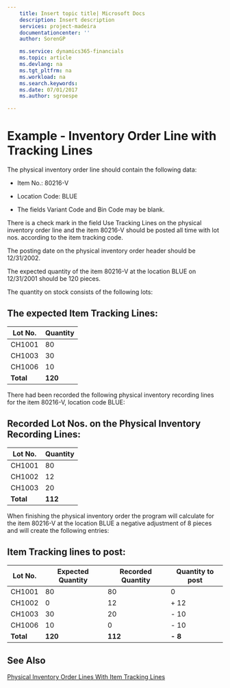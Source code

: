 ```yaml
---
    title: Insert topic title| Microsoft Docs
    description: Insert description
    services: project-madeira
    documentationcenter: ''
    author: SorenGP

    ms.service: dynamics365-financials
    ms.topic: article
    ms.devlang: na
    ms.tgt_pltfrm: na
    ms.workload: na
    ms.search.keywords:
    ms.date: 07/01/2017
    ms.author: sgroespe

---
```

# Example - Inventory Order Line with Tracking Lines
The physical inventory order line should contain the following data:  
  
-   Item No.: 80216-V  
  
-   Location Code: BLUE  
  
-   The fields Variant Code and Bin Code may be blank.  
  
 There is a check mark in the field Use Tracking Lines on the physical inventory order line and the item 80216-V should be posted all time with lot nos. according to the item tracking code.  
  
 The posting date on the physical inventory order header should be 12\/31\/2002.  
  
 The expected quantity of the item 80216-V at the location BLUE on 12\/31\/2001 should be 120 pieces.  
  
 The quantity on stock consists of the following lots:  
  
## The expected Item Tracking Lines:  
  
|**Lot No.**|**Quantity**|  
|-----------------|------------------|  
|CH1001|80|  
|CH1003|30|  
|CH1006|10|  
|**Total**|**120**|  
  
 There had been recorded the following physical inventory recording lines for the item 80216-V, location code BLUE:  
  
## Recorded Lot Nos. on the Physical Inventory Recording Lines:  
  
|**Lot No.**|**Quantity**|  
|-----------------|------------------|  
|CH1001|80|  
|CH1002|12|  
|CH1003|20|  
|**Total**|**112**|  
  
 When finishing the physical inventory order the program will calculate for the item 80216-V at the location BLUE a negative adjustment of 8 pieces and will create the following entries:  
  
## Item Tracking lines to post:  
  
|**Lot No.**|**Expected Quantity**|**Recorded Quantity**|**Quantity to post**|  
|-----------------|---------------------------|---------------------------|--------------------------|  
|CH1001|80|80|0|  
|CH1002|0|12|\+ 12|  
|CH1003|30|20|- 10|  
|CH1006|10|0|- 10|  
|**Total**|**120**|**112**|**- 8**|  
  
## See Also  
 [Physical Inventory Order Lines With Item Tracking Lines](../physical-inventory-order-lines-with-item-tracking-lines.md)